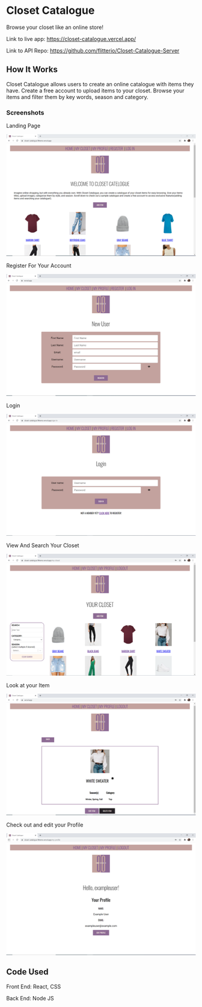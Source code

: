 # Closet Catalogue
Browse your closet like an online store!

Link to live app: https://closet-catalogue.vercel.app/

Link to API Repo: https://github.com/flitterio/Closet-Catalogue-Server

## How It Works
Closet Catalogue allows users to create an online catalogue with items they have. Create a free account to upload items to your closet. Browse your items and filter them by key words, season and category.

### Screenshots
Landing Page

![Landing Page](/images/landingpage.PNG)

Register For Your Account

![Register](/images/Register.PNG)

Login

![Login](/images/login.PNG)

View And Search Your Closet

![Your Closet](/images/yourcloset.PNG)

Look at your Item

![Item](/images/myitem.PNG)

Check out and edit your Profile

![Profile](/images/profile.PNG)

## Code Used

Front End: React, CSS

Back End: Node JS
